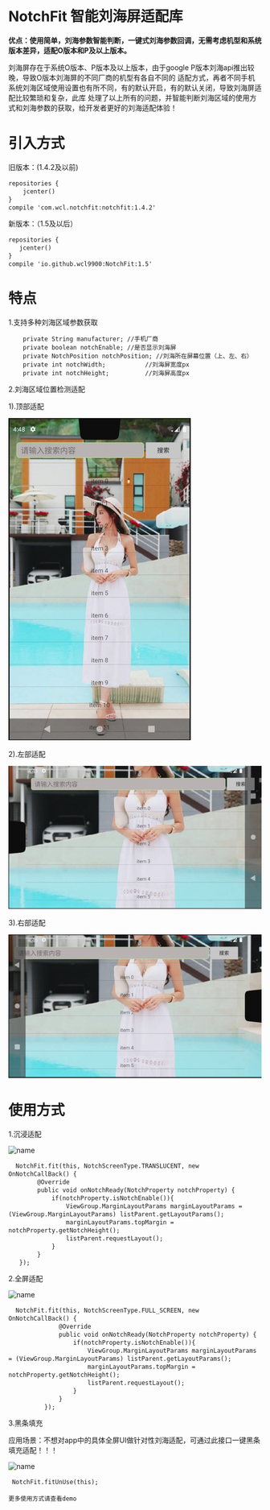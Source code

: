 # NotchFit 智能刘海屏适配库

**优点：使用简单，刘海参数智能判断，一键式刘海参数回调，无需考虑机型和系统版本差异，适配O版本和P及以上版本。**
    
   刘海屏存在于系统O版本、P版本及以上版本，由于google P版本刘海api推出较晚，导致O版本刘海屏的不同厂商的机型有各自不同的
 适配方式，再者不同手机系统刘海区域使用设置也有所不同，有的默认开启，有的默认关闭，导致刘海屏适配比较繁琐和复杂，此库
 处理了以上所有的问题，并智能判断刘海区域的使用方式和刘海参数的获取，给开发者更好的刘海适配体验！
    
# 引入方式

  旧版本：(1.4.2及以前)
  
    repositories {
        jcenter()
    }
    compile 'com.wcl.notchfit:notchfit:1.4.2'
    
  新版本：（1.5及以后）
  
    repositories {
       jcenter()
    }
    compile 'io.github.wcl9900:NotchFit:1.5'
      
    
# 特点
   1.支持多种刘海区域参数获取
   
        private String manufacturer; //手机厂商
        private boolean notchEnable; //是否显示刘海屏
        private NotchPosition notchPosition; //刘海所在屏幕位置（上、左、右）
        private int notchWidth;           //刘海屏宽度px
        private int notchHeight;          //刘海屏高度px
    
   2.刘海区域位置检测适配
   
   1).顶部适配
    
   ![name](https://raw.githubusercontent.com/wcl9900/NotchFit/master/image_notch_fit_top.jpg)

   2).左部适配
   
   ![name](https://raw.githubusercontent.com/wcl9900/NotchFit/master/image_notch_fit_left.jpg)

   3).右部适配
   
   ![name](https://raw.githubusercontent.com/wcl9900/NotchFit/master/image_notch_fit_right.jpg)
   
# 使用方式

   1.沉浸适配
   
   ![name](https://raw.githubusercontent.com/wcl9900/NotchFit/master/image_notch_fit_translucent.jpg)
      
      NotchFit.fit(this, NotchScreenType.TRANSLUCENT, new OnNotchCallBack() {
            @Override
            public void onNotchReady(NotchProperty notchProperty) {
                if(notchProperty.isNotchEnable()){
                    ViewGroup.MarginLayoutParams marginLayoutParams = (ViewGroup.MarginLayoutParams) listParent.getLayoutParams();
                    marginLayoutParams.topMargin = notchProperty.getNotchHeight();
                    listParent.requestLayout();
                }
            }
       });
      
       
   2.全屏适配   
   
   ![name](https://raw.githubusercontent.com/wcl9900/NotchFit/master/image_notch_fit_fullscreen.jpg)
      
      NotchFit.fit(this, NotchScreenType.FULL_SCREEN, new OnNotchCallBack() {
                  @Override
                  public void onNotchReady(NotchProperty notchProperty) {
                      if(notchProperty.isNotchEnable()){
                          ViewGroup.MarginLayoutParams marginLayoutParams = (ViewGroup.MarginLayoutParams) listParent.getLayoutParams();
                          marginLayoutParams.topMargin = notchProperty.getNotchHeight();
                          listParent.requestLayout();
                      }
                  }
              });
        
              
   3.黑条填充
   <p>应用场景：不想对app中的具体全屏UI做针对性刘海适配，可通过此接口一键黑条填充适配！！！
   
   ![name](https://raw.githubusercontent.com/wcl9900/NotchFit/master/image_notch_fit_black.jpg)
     
     NotchFit.fitUnUse(this);
     
    更多使用方式请查看demo

